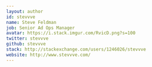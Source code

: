 ```yaml
---
layout: author
id: stevvve
name: Steve Feldman
job: Senior Ad Ops Manager
avatar: https://i.stack.imgur.com/RvicD.png?s=100
twitter: stevvve
github: stevvve
stack: http://stackexchange.com/users/1246026/stevvve
website: http://www.stevvve.com/
---
```

